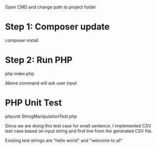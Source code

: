 Open CMD and change path to project folder

# Step 1: Composer update
composer install


# Step 2: Run PHP
php index.php

Above command will ask user input


# PHP Unit Test
phpunit StringManipulationTest.php

Since we are doing this test case for small sentence, I implemented CSV test case based on input string and first line from the generated CSV file.

Existing test strings are "hello world" and "welcome to all"
